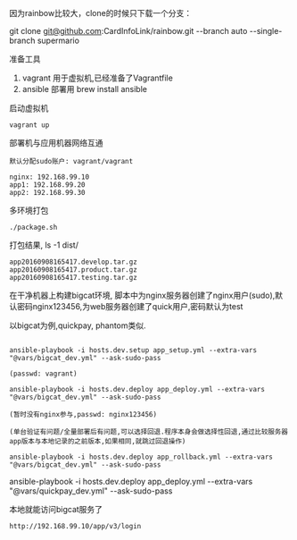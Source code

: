 因为rainbow比较大，clone的时候只下载一个分支：

git clone git@github.com:CardInfoLink/rainbow.git --branch auto --single-branch supermario


准备工具

1. vagrant 用于虚拟机,已经准备了Vagrantfile
2. ansible 部署用 brew install ansible

启动虚拟机

```
vagrant up

```

部署机与应用机器网络互通

```
默认分配sudo账户: vagrant/vagrant

nginx: 192.168.99.10
app1: 192.168.99.20
app2: 192.168.99.30

```


多环境打包

```
./package.sh

```

打包结果, ls -1 dist/
```
app20160908165417.develop.tar.gz
app20160908165417.product.tar.gz
app20160908165417.testing.tar.gz

```

在干净机器上构建bigcat环境, 脚本中为nginx服务器创建了nginx用户(sudo),默认密码nginx123456,为web服务器创建了quick用户,密码默认为test

以bigcat为例,quickpay, phantom类似.

```

ansible-playbook -i hosts.dev.setup app_setup.yml --extra-vars "@vars/bigcat_dev.yml" --ask-sudo-pass

(passwd: vagrant)

ansible-playbook -i hosts.dev.deploy app_deploy.yml --extra-vars "@vars/bigcat_dev.yml" --ask-sudo-pass

(暂时没有nginx参与,passwd: nginx123456)

(单台验证有问题/全量部署后有问题,可以选择回退.程序本身会做选择性回退,通过比较服务器app版本与本地记录的之前版本,如果相同,就跳过回退操作)

ansible-playbook -i hosts.dev.deploy app_rollback.yml --extra-vars "@vars/bigcat_dev.yml" --ask-sudo-pass
```

ansible-playbook -i hosts.dev.deploy app_deploy.yml --extra-vars "@vars/quickpay_dev.yml" --ask-sudo-pass

本地就能访问bigcat服务了

```
http://192.168.99.10/app/v3/login
```
